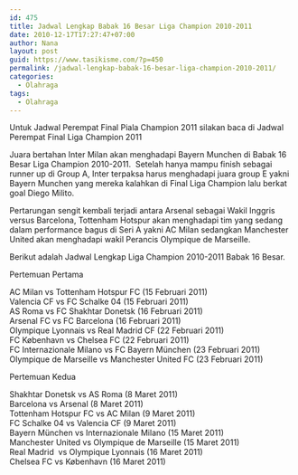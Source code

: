 ```yaml
---
id: 475
title: Jadwal Lengkap Babak 16 Besar Liga Champion 2010-2011
date: 2010-12-17T17:27:47+07:00
author: Nana
layout: post
guid: https://www.tasikisme.com/?p=450
permalink: /jadwal-lengkap-babak-16-besar-liga-champion-2010-2011/
categories:
  - Olahraga
tags:
  - Olahraga
---
```

Untuk Jadwal Perempat Final Piala Champion 2011 silakan baca di Jadwal Perempat Final Liga Champion 2011

Juara bertahan Inter Milan akan menghadapi Bayern Munchen di Babak 16 Besar Liga Champion 2010-2011.  Setelah hanya mampu finish sebagai runner up di Group A, Inter terpaksa harus menghadapi juara group E yakni Bayern Munchen yang mereka kalahkan di Final Liga Champion lalu berkat goal Diego Milito.

Pertarungan sengit kembali terjadi antara Arsenal sebagai Wakil Inggris versus Barcelona, Tottenham Hotspur akan menghadapi tim yang sedang dalam performance bagus di Seri A yakni AC Milan sedangkan Manchester United akan menghadapi wakil Perancis Olympique de Marseille.

Berikut adalah Jadwal Lengkap Liga Champion 2010-2011 Babak 16 Besar.

Pertemuan Pertama

AC Milan vs Tottenham Hotspur FC (15 Februari 2011)  
Valencia CF vs FC Schalke 04 (15 Februari 2011)  
AS Roma vs FC Shakhtar Donetsk (16 Februari 2011)  
Arsenal FC vs FC Barcelona (16 Februari 2011)  
Olympique Lyonnais vs Real Madrid CF (22 Februari 2011)  
FC København vs Chelsea FC (22 Februari 2011)  
FC Internazionale Milano vs FC Bayern München (23 Februari 2011)  
Olympique de Marseille vs Manchester United FC (23 Februari 2011)

Pertemuan Kedua

Shakhtar Donetsk vs AS Roma (8 Maret 2011)  
Barcelona vs Arsenal (8 Maret 2011)  
Tottenham Hotspur FC vs AC Milan (9 Maret 2011)  
FC Schalke 04 vs Valencia CF (9 Maret 2011)  
Bayern München vs Internazionale Milano (15 Maret 2011)  
Manchester United vs Olympique de Marseille (15 Maret 2011)  
Real Madrid  vs Olympique Lyonnais (16 Maret 2011)  
Chelsea FC vs København (16 Maret 2011)